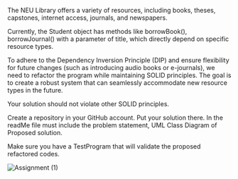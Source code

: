The NEU Library offers a variety of resources, including books, theses, capstones, internet access, journals, and newspapers.

Currently, the Student object has methods like borrowBook(), borrowJournal() with a parameter of title, which directly depend on specific resource types.

To adhere to the Dependency Inversion Principle (DIP) and ensure flexibility for future changes (such as introducing audio books or e-journals), we need to refactor the program while maintaining SOLID principles. The goal is to create a robust system that can seamlessly accommodate new resource types in the future.

Your solution should not violate other SOLID principles.

Create a repository in your GitHub account. Put your solution there. In the readMe file must include the problem statement, UML Class Diagram of Proposed solution.

Make sure you have a TestProgram that will validate the proposed refactored codes.

![Assignment (1)](https://github.com/AintFritZ/LabAssignment6DependencyInversion/assets/114860898/b7b13e10-519c-4bd3-ae4c-5157c11f48e1)

